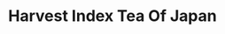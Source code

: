 ---
title: "Harvest Index Tea Of Japan"
url: /collingwood/harvest-index-tea-of-japan/
shop: wedding gown
---